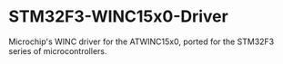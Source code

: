 # STM32F3-WINC15x0-Driver
Microchip's WINC driver for the ATWINC15x0, ported for the STM32F3 series of microcontrollers.
